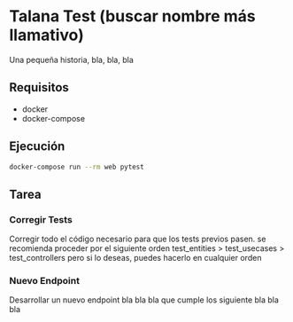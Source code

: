 # Talana Test (buscar nombre más llamativo)

Una pequeña historia, bla, bla, bla

## Requisitos

- docker
- docker-compose

## Ejecución

```bash
docker-compose run --rm web pytest
```

## Tarea

### Corregir Tests

Corregir todo el código necesario para que los tests previos pasen.
se recomienda proceder por el siguiente orden test_entities > test_usecases > test_controllers
pero si lo deseas, puedes hacerlo en cualquier orden

### Nuevo Endpoint

Desarrollar un nuevo endpoint bla bla bla que cumple los siguiente bla bla bla
